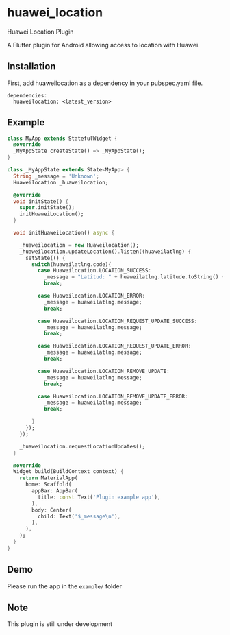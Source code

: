 # huawei_location
 Huawei Location Plugin

A Flutter plugin for Android allowing access to location with Huawei.

## Installation

First, add huaweilocation as a dependency in your pubspec.yaml file.

```
dependencies:
  huaweilocation: <latest_version>
```

## Example

```dart
class MyApp extends StatefulWidget {
  @override
  _MyAppState createState() => _MyAppState();
}

class _MyAppState extends State<MyApp> {
  String _message = 'Unknown';
  Huaweilocation _huaweilocation;

  @override
  void initState() {
    super.initState();
    initHuaweiLocation();
  }

  void initHuaweiLocation() async {

    _huaweilocation = new Huaweilocation();
    _huaweilocation.updateLocation().listen((huaweilatlng) {
      setState(() {
        switch(huaweilatlng.code){
          case Huaweilocation.LOCATION_SUCCESS:
            _message = "Latitud: " + huaweilatlng.latitude.toString() + " Longitude" + huaweilatlng.longitude.toString();
            break;

          case Huaweilocation.LOCATION_ERROR:
            _message = huaweilatlng.message;
            break;

          case Huaweilocation.LOCATION_REQUEST_UPDATE_SUCCESS:
            _message = huaweilatlng.message;
            break;

          case Huaweilocation.LOCATION_REQUEST_UPDATE_ERROR:
            _message = huaweilatlng.message;
            break;

          case Huaweilocation.LOCATION_REMOVE_UPDATE:
            _message = huaweilatlng.message;
            break;

          case Huaweilocation.LOCATION_REMOVE_UPDATE_ERROR:
            _message = huaweilatlng.message;
            break;

        }
      });
    });

    _huaweilocation.requestLocationUpdates();
  }

  @override
  Widget build(BuildContext context) {
    return MaterialApp(
      home: Scaffold(
        appBar: AppBar(
          title: const Text('Plugin example app'),
        ),
        body: Center(
          child: Text('$_message\n'),
        ),
      ),
    );
  }
}
```

## Demo
Please run the app in the ```example/``` folder

## Note
This plugin is still under development
